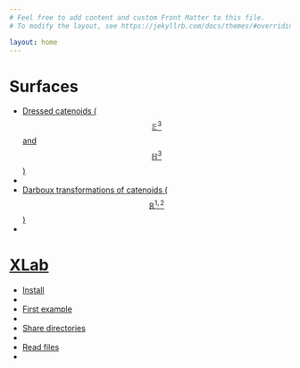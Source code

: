```yaml
---
# Feel free to add content and custom Front Matter to this file.
# To modify the layout, see https://jekyllrb.com/docs/themes/#overriding-theme-defaults

layout: home
---
```


<!-- This comment makes a whitespace on the page -->

# Surfaces

- [Dressed catenoids ($$\mathbb{E}^3$$ and $$\mathbb{H}^3$$)][dressed-catenoids]
-
- [Darboux transformations of catenoids ($$\mathbb{R}^{1,2}$$)][DT-catenoids]
-

# [XLab][xlab]

- [Install][xlab-install]
-
- [First example][xlab-example]
-
- [Share directories][xlab-share]
-
- [Read files][xlab-read]
-

[costa]: /surfaces/costa.html
[dressed-catenoids]: /dressed-catenoids
[xlab]: /xlab
[DT-catenoids]: /darboux
[xlab-install]: xlab/install
[xlab-example]: xlab/example
[xlab-share]: xlab/share
[xlab-read]: xlab/read